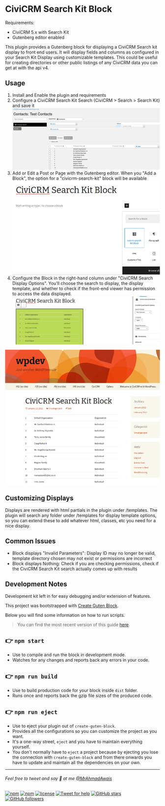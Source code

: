 # CiviCRM Search Kit Block
Requirements:
- CiviCRM 5.x with Search Kit
- Gutenberg editor enabled

This plugin provides a Gutenberg block for displaying a CiviCRM Search kit display to front end users. It will display fields and columns as configured in your Search Kit Display using customizable templates. This could be useful for creating directories or other public listings of any CiviCRM data you can get at with the api v4.

## Usage
1) Install and Enable the plugin and requirements
2) Configure a CiviCRM Search Kit Search (CiviCRM > Search > Search Kit) and save it
![Search Kit Config](/images/searchKitConfigExample.png)
3) Add or Edit a Post or Page with the Gutenberg editor. When you "Add a Block", the option for a "civicrm-search-kit" block will be available
![Choose Block](/images/chooseBlock.png)
4) Configure the Block in the right-hand column under "CiviCRM Search Display Options". You'll choose the search to display, the display template, and whether to check if the front-end viewer has permission to access the data displayed.
![Gutenberg Block](/images/gutenbergBlock.png)

![Front End Block](/images/frontEndBlock.png)

## Customizing Displays
Displays are rendered with html partials in the plugin under /templates. The plugin will search any folder under /templates for display template options, so you can extend these to add whatever html, classes, etc you need for a nice display.

## Common Issues
- Block displays "Invalid Parameters": Display ID may no longer be valid, template directory chosen may not exist or permissions are incorrect
- Block displays Nothing: Check if you are checking permissions, check if the CiviCRM Search Kit search actually comes up with results

## Development Notes
Development kit left in for easy debugging and/or extension of features.

This project was bootstrapped with [Create Guten Block](https://github.com/ahmadawais/create-guten-block).

Below you will find some information on how to run scripts.

>You can find the most recent version of this guide [here](https://github.com/ahmadawais/create-guten-block).

## 👉  `npm start`
- Use to compile and run the block in development mode.
- Watches for any changes and reports back any errors in your code.

## 👉  `npm run build`
- Use to build production code for your block inside `dist` folder.
- Runs once and reports back the gzip file sizes of the produced code.

## 👉  `npm run eject`
- Use to eject your plugin out of `create-guten-block`.
- Provides all the configurations so you can customize the project as you want.
- It's a one-way street, `eject` and you have to maintain everything yourself.
- You don't normally have to `eject` a project because by ejecting you lose the connection with `create-guten-block` and from there onwards you have to update and maintain all the dependencies on your own.

---

###### Feel free to tweet and say 👋 at me [@MrAhmadAwais](https://twitter.com/mrahmadawais/)

[![npm](https://img.shields.io/npm/v/create-guten-block.svg?style=flat-square)](https://www.npmjs.com/package/create-guten-block) [![npm](https://img.shields.io/npm/dt/create-guten-block.svg?style=flat-square&label=downloads)](https://www.npmjs.com/package/create-guten-block)  [![license](https://img.shields.io/github/license/mashape/apistatus.svg?style=flat-square)](https://github.com/ahmadawais/create-guten-block) [![Tweet for help](https://img.shields.io/twitter/follow/mrahmadawais.svg?style=social&label=Tweet%20@MrAhmadAwais)](https://twitter.com/mrahmadawais/) [![GitHub stars](https://img.shields.io/github/stars/ahmadawais/create-guten-block.svg?style=social&label=Stars)](https://github.com/ahmadawais/create-guten-block/stargazers) [![GitHub followers](https://img.shields.io/github/followers/ahmadawais.svg?style=social&label=Follow)](https://github.com/ahmadawais?tab=followers)
